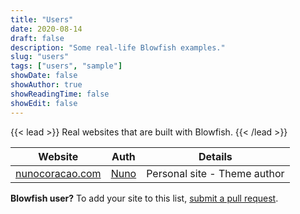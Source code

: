 ```yaml
---
title: "Users"
date: 2020-08-14
draft: false
description: "Some real-life Blowfish examples."
slug: "users"
tags: ["users", "sample"]
showDate: false
showAuthor: true
showReadingTime: false
showEdit: false
---
```



{{< lead >}}
Real websites that are built with Blowfish.
{{< /lead >}}


| Website                                       | Auth                                      | Details                      |
| --------                                      |------                                     |--------                      |
| [nunocoracao.com](https://nunocoracao.com)    | [Nuno](https://github.com/nunocoracao)    | Personal site - Theme author |


**Blowfish user?** To add your site to this list, [submit a pull request](https://github.com/nunocoracao/blowfish/blob/dev/exampleSite/content/users.md).
